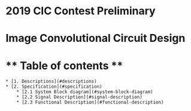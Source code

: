 # 2019 CIC Contest Preliminary 
# Image Convolutional Circuit Design

** Table of contents **
=======================
<!--ts-->
	* [1. Descriptions](#descriptions)
	* [2. Specification](#specification)
		* [2.1 System Block diagram](#system-block-diagram)
		* [2.2 Signal Description](#signal-description)
		* [2.3 Functional Description](#functional-description)
<!--te-->
